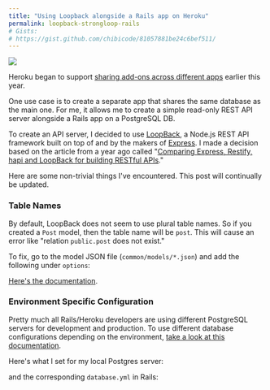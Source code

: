 ```yaml
---
title: "Using Loopback alongside a Rails app on Heroku"
permalink: loopback-strongloop-rails
# Gists:
# https://gist.github.com/chibicode/81057881be24c6bef511/
---
```


![](http://chibicode.com/assets/images/loopback-strongloop-rails/loopback.png)

Heroku began to support [sharing add-ons across different apps](https://blog.heroku.com/archives/2015/1/23/expanding_the_power_of_add_ons) earlier this year.

One use case is to create a separate app that shares the same database as the main one. For me, it allows me to create a simple read-only REST API server alongside a Rails app on a PostgreSQL DB.

To create an API server, I decided to use [LoopBack](http://loopback.io/), a Node.js REST API framework built on top of and by the makers of [Express](http://expressjs.com/). I made a decision based on the article from a year ago called "[Comparing Express, Restify, hapi and LoopBack for building RESTful APIs](https://strongloop.com/strongblog/compare-express-restify-hapi-loopback/)."

Here are some non-trivial things I've encountered. This post will continually be updated.

### Table Names

By default, LoopBack does not seem to use plural table names. So if you created a `Post` model, then the table name will be `post`. This will cause an error like "relation `public.post` does not exist."

To fix, go to the model JSON file (`common/models/*.json`) and add the following under `options`:

<script src="https://gist.github.com/chibicode/81057881be24c6bef511.js?file=post.json"></script>

[Here's the documentation](http://docs.strongloop.com/display/public/LB/Model+definition+JSON+file#ModeldefinitionJSONfile-Options).

### Environment Specific Configuration

Pretty much all Rails/Heroku developers are using different PostgreSQL servers for development and production. To use different database configurations depending on the environment, [take a look at this documentation](http://docs.strongloop.com/display/public/LB/Environment-specific+configuration).

Here's what I set for my local Postgres server:

<script src="https://gist.github.com/chibicode/81057881be24c6bef511.js?file=datasources.json"></script>

and the corresponding `database.yml` in Rails:

<script src="https://gist.github.com/chibicode/81057881be24c6bef511.js?file=database.yml"></script>
